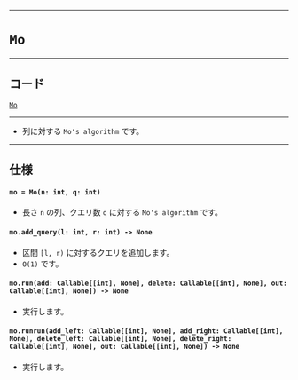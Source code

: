 _____

# `Mo`

_____

## コード

[`Mo`](https://github.com/titanium-22/Library_py/blob/main/Algorithm/Mo/Mo.py)

_____


- 列に対する `Mo's algorithm` です。

_____

## 仕様

#### `mo = Mo(n: int, q: int)`
- 長さ `n` の列、クエリ数 `q` に対する `Mo's algorithm` です。

#### `mo.add_query(l: int, r: int) -> None`
- 区間 `[l, r)` に対するクエリを追加します。
- `O(1)` です。

#### `mo.run(add: Callable[[int], None], delete: Callable[[int], None], out: Callable[[int], None]) -> None`
- 実行します。

#### `mo.runrun(add_left: Callable[[int], None], add_right: Callable[[int], None], delete_left: Callable[[int], None], delete_right: Callable[[int], None], out: Callable[[int], None]) -> None`
- 実行します。

